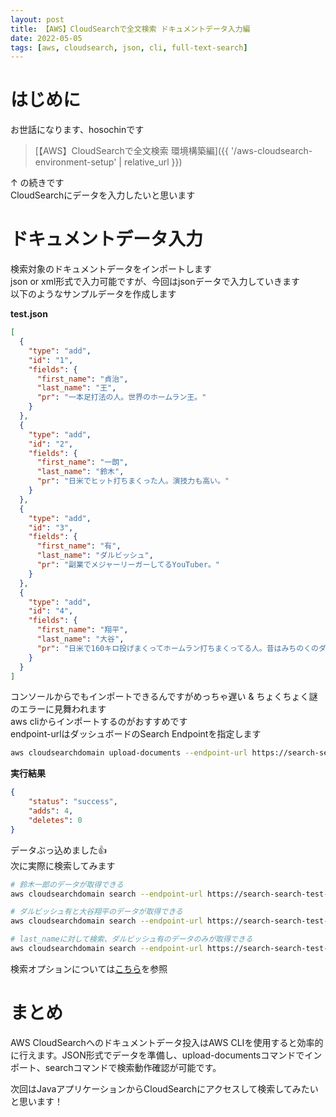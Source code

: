 ```yaml
---
layout: post
title: 【AWS】CloudSearchで全文検索 ドキュメントデータ入力編
date: 2022-05-05
tags: [aws, cloudsearch, json, cli, full-text-search]
---
```


# はじめに

お世話になります、hosochinです

> [【AWS】CloudSearchで全文検索 環境構築編]({{ '/aws-cloudsearch-environment-setup' | relative_url }})

↑ の続きです  
CloudSearchにデータを入力したいと思います

# ドキュメントデータ入力

検索対象のドキュメントデータをインポートします  
json or xml形式で入力可能ですが、今回はjsonデータで入力していきます  
以下のようなサンプルデータを作成します

**test.json**

```json
[
  {
    "type": "add",
    "id": "1",
    "fields": {
      "first_name": "貞治",
      "last_name": "王",
      "pr": "一本足打法の人。世界のホームラン王。"
    }
  },
  {
    "type": "add",
    "id": "2",
    "fields": {
      "first_name": "一朗",
      "last_name": "鈴木",
      "pr": "日米でヒット打ちまくった人。演技力も高い。"
    }
  },
  {
    "type": "add",
    "id": "3",
    "fields": {
      "first_name": "有",
      "last_name": "ダルビッシュ",
      "pr": "副業でメジャーリーガーしてるYouTuber。"
    }
  },
  {
    "type": "add",
    "id": "4",
    "fields": {
      "first_name": "翔平",
      "last_name": "大谷",
      "pr": "日米で160キロ投げまくってホームラン打ちまくってる人。昔はみちのくのダルビッシュなんて呼ばれたりもしてた。"
    }
  }
]
```

コンソールからでもインポートできるんですがめっちゃ遅い & ちょくちょく謎のエラーに見舞われます  
aws cliからインポートするのがおすすめです  
endpoint-urlはダッシュボードのSearch Endpointを指定します

```bash
aws cloudsearchdomain upload-documents --endpoint-url https://search-search-test-misbuybhc7wm62ox6m3cvjq2s4.ap-northeast-1.cloudsearch.amazonaws.com --content-type application/json --documents test.json
```

**実行結果**

```json
{
    "status": "success",
    "adds": 4,
    "deletes": 0
}
```

データぶっ込めました👍  
次に実際に検索してみます

```bash
# 鈴木一郎のデータが取得できる
aws cloudsearchdomain search --endpoint-url https://search-search-test-misbuybhc7wm62ox6m3cvjq2s4.ap-northeast-1.cloudsearch.amazonaws.com --search-query "鈴木"

# ダルビッシュ有と大谷翔平のデータが取得できる
aws cloudsearchdomain search --endpoint-url https://search-search-test-misbuybhc7wm62ox6m3cvjq2s4.ap-northeast-1.cloudsearch.amazonaws.com --search-query "ダルビッシュ"

# last_nameに対して検索、ダルビッシュ有のデータのみが取得できる
aws cloudsearchdomain search --endpoint-url https://search-search-test-misbuybhc7wm62ox6m3cvjq2s4.ap-northeast-1.cloudsearch.amazonaws.com --query-parser structured --search-query "last_name:'ダルビッシュ'"
```

検索オプションについては[こちら](https://docs.aws.amazon.com/ja_jp/cloudsearch/latest/developerguide/searching-text.html)を参照

# まとめ

AWS CloudSearchへのドキュメントデータ投入はAWS CLIを使用すると効率的に行えます。JSON形式でデータを準備し、upload-documentsコマンドでインポート、searchコマンドで検索動作確認が可能です。

次回はJavaアプリケーションからCloudSearchにアクセスして検索してみたいと思います！